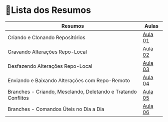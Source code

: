 # 📄Lista dos Resumos

| Resumos | Aulas |
|-------|---------|
|Criando e Clonando Repositórios| [Aula 01]()|
|Gravando Alterações Repo-Local| [Aula 02]()|
|Desfazendo Alterações Repo-Local| [Aula 03]()|
|Enviando e Baixando Alterações com Repo-Remoto| [Aula 04]()|
|Branches - Criando, Mesclando, Deletando e Tratando Conflitos| [Aula 05]()|
|Branches - Comandos Úteis no Dia a Dia| [Aula 06]()|

